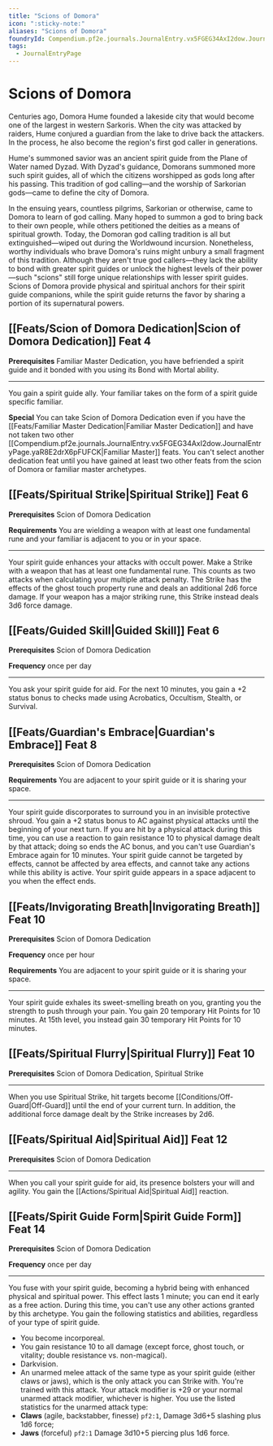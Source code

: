 ```yaml
---
title: "Scions of Domora"
icon: ":sticky-note:"
aliases: "Scions of Domora"
foundryId: Compendium.pf2e.journals.JournalEntry.vx5FGEG34AxI2dow.JournalEntryPage.J0AfK0jJgS5WxhCE
tags:
  - JournalEntryPage
---
```


# Scions of Domora
Centuries ago, Domora Hume founded a lakeside city that would become one of the largest in western Sarkoris. When the city was attacked by raiders, Hume conjured a guardian from the lake to drive back the attackers. In the process, he also become the region's first god caller in generations.

Hume's summoned savior was an ancient spirit guide from the Plane of Water named Dyzad. With Dyzad's guidance, Domorans summoned more such spirit guides, all of which the citizens worshipped as gods long after his passing. This tradition of god calling—and the worship of Sarkorian gods—came to define the city of Domora.

In the ensuing years, countless pilgrims, Sarkorian or otherwise, came to Domora to learn of god calling. Many hoped to summon a god to bring back to their own people, while others petitioned the deities as a means of spiritual growth. Today, the Domoran god calling tradition is all but extinguished—wiped out during the Worldwound incursion. Nonetheless, worthy individuals who brave Domora's ruins might unbury a small fragment of this tradition. Although they aren't true god callers—they lack the ability to bond with greater spirit guides or unlock the highest levels of their power—such "scions" still forge unique relationships with lesser spirit guides. Scions of Domora provide physical and spiritual anchors for their spirit guide companions, while the spirit guide returns the favor by sharing a portion of its supernatural powers.

## [[Feats/Scion of Domora Dedication|Scion of Domora Dedication]] Feat 4

**Prerequisites** Familiar Master Dedication, you have befriended a spirit guide and it bonded with you using its Bond with Mortal ability.

* * *

You gain a spirit guide ally. Your familiar takes on the form of a spirit guide specific familiar.

**Special** You can take Scion of Domora Dedication even if you have the [[Feats/Familiar Master Dedication|Familiar Master Dedication]] and have not taken two other [[Compendium.pf2e.journals.JournalEntry.vx5FGEG34AxI2dow.JournalEntryPage.yaR8E2drX6pFUFCK|Familiar Master]] feats. You can't select another dedication feat until you have gained at least two other feats from the scion of Domora or familiar master archetypes.

## [[Feats/Spiritual Strike|Spiritual Strike]] Feat 6

**Prerequisites** Scion of Domora Dedication

**Requirements** You are wielding a weapon with at least one fundamental rune and your familiar is adjacent to you or in your space.

* * *

Your spirit guide enhances your attacks with occult power. Make a Strike with a weapon that has at least one fundamental rune. This counts as two attacks when calculating your multiple attack penalty. The Strike has the effects of the ghost touch property rune and deals an additional 2d6 force damage. If your weapon has a major striking rune, this Strike instead deals 3d6 force damage.

## [[Feats/Guided Skill|Guided Skill]] Feat 6

**Prerequisites** Scion of Domora Dedication

**Frequency** once per day

* * *

You ask your spirit guide for aid. For the next 10 minutes, you gain a +2 status bonus to checks made using Acrobatics, Occultism, Stealth, or Survival.

## [[Feats/Guardian's Embrace|Guardian's Embrace]] Feat 8

**Prerequisites** Scion of Domora Dedication

**Requirements** You are adjacent to your spirit guide or it is sharing your space.

* * *

Your spirit guide discorporates to surround you in an invisible protective shroud. You gain a +2 status bonus to AC against physical attacks until the beginning of your next turn. If you are hit by a physical attack during this time, you can use a reaction to gain resistance 10 to physical damage dealt by that attack; doing so ends the AC bonus, and you can't use Guardian's Embrace again for 10 minutes. Your spirit guide cannot be targeted by effects, cannot be affected by area effects, and cannot take any actions while this ability is active. Your spirit guide appears in a space adjacent to you when the effect ends.

## [[Feats/Invigorating Breath|Invigorating Breath]] Feat 10

**Prerequisites** Scion of Domora Dedication

**Frequency** once per hour

**Requirements** You are adjacent to your spirit guide or it is sharing your space.

* * *

Your spirit guide exhales its sweet-smelling breath on you, granting you the strength to push through your pain. You gain 20 temporary Hit Points for 10 minutes. At 15th level, you instead gain 30 temporary Hit Points for 10 minutes.

## [[Feats/Spiritual Flurry|Spiritual Flurry]] Feat 10

**Prerequisites** Scion of Domora Dedication, Spiritual Strike

* * *

When you use Spiritual Strike, hit targets become [[Conditions/Off-Guard|Off-Guard]] until the end of your current turn. In addition, the additional force damage dealt by the Strike increases by 2d6.

## [[Feats/Spiritual Aid|Spiritual Aid]] Feat 12

**Prerequisites** Scion of Domora Dedication

* * *

When you call your spirit guide for aid, its presence bolsters your will and agility. You gain the [[Actions/Spiritual Aid|Spiritual Aid]] reaction.

## [[Feats/Spirit Guide Form|Spirit Guide Form]] Feat 14

**Prerequisites** Scion of Domora Dedication

**Frequency** once per day

* * *

You fuse with your spirit guide, becoming a hybrid being with enhanced physical and spiritual power. This effect lasts 1 minute; you can end it early as a free action. During this time, you can't use any other actions granted by this archetype. You gain the following statistics and abilities, regardless of your type of spirit guide.

*   You become incorporeal.
*   You gain resistance 10 to all damage (except force, ghost touch, or vitality; double resistance vs. non-magical).
*   Darkvision.
*   An unarmed melee attack of the same type as your spirit guide (either claws or jaws), which is the only attack you can Strike with. You're trained with this attack. Your attack modifier is +29 or your normal unarmed attack modifier, whichever is higher. You use the listed statistics for the unarmed attack type:
*   **Claws** (agile, backstabber, finesse) `pf2:1`, Damage 3d6+5 slashing plus 1d6 force;
*   **Jaws** (forceful) `pf2:1` Damage 3d10+5 piercing plus 1d6 force.